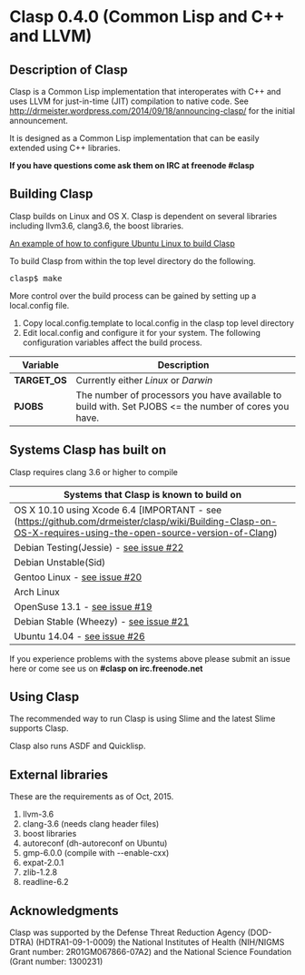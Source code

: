 Clasp 0.4.0 (Common Lisp and C++ and LLVM)
===============

## Description of Clasp

Clasp is a Common Lisp implementation that interoperates with C++ and uses LLVM for just-in-time (JIT) compilation to native code.
See http://drmeister.wordpress.com/2014/09/18/announcing-clasp/ for the initial announcement.

It is designed as a Common Lisp implementation that can be easily extended using C++ libraries.

**If you have questions come ask them on IRC at freenode #clasp**

## Building Clasp

Clasp builds on Linux and OS X. Clasp is dependent on several libraries including llvm3.6, clang3.6, the boost libraries.

<a href="https://github.com/drmeister/clasp/wiki/Building-Clasp-0.4-on-Ubuntu">An example of how to configure Ubuntu Linux to build Clasp</a>

To build Clasp from within the top level directory do the following.

<pre>
clasp$ make
</pre>

More control over the build process can be gained by setting up a local.config file.

1) Copy local.config.template to local.config in the clasp top level directory
2) Edit local.config and configure it for your system. The following configuration variables affect the build process.

| Variable                                   |   Description                                                           |
| ------------------------------------------ | ----------------------------------------------------------------------- |
| **TARGET_OS**                              | Currently either _Linux_ or _Darwin_                                    |
| **PJOBS**                                  | The number of processors you have available to build with. Set PJOBS <= the number of cores you have.  |

## Systems Clasp has built on

Clasp requires clang 3.6 or higher to compile

|  Systems that Clasp is known to build on  |
| ----------------------------------------- |
| OS X 10.10 using Xcode 6.4  [IMPORTANT - see (https://github.com/drmeister/clasp/wiki/Building-Clasp-on-OS-X-requires-using-the-open-source-version-of-Clang)          |
|  Debian Testing(Jessie) - [see issue #22](https://github.com/drmeister/clasp/issues/22)   |
|  Debian Unstable(Sid)                     |
|  Gentoo Linux - [see issue #20](https://github.com/drmeister/clasp/issues/20)             |
|  Arch Linux                               |
|  OpenSuse 13.1 - [see issue #19](https://github.com/drmeister/clasp/issues/19)            |
|  Debian Stable (Wheezy) - [see issue #21](https://github.com/drmeister/clasp/issues/21)   |
|  Ubuntu 14.04 - [see issue #26](https://github.com/drmeister/clasp/issues/26)             |

If you experience problems with the systems above please submit an issue here or come see us on **#clasp on irc.freenode.net**

## Using Clasp

The recommended way to run Clasp is using Slime and the latest Slime supports Clasp.

Clasp also runs ASDF and Quicklisp.

## External libraries

These are the requirements as of Oct, 2015.

1. llvm-3.6
1. clang-3.6 (needs clang header files)
1. boost libraries
2. autoreconf  (dh-autoreconf on Ubuntu)
1. gmp-6.0.0 (compile with --enable-cxx)
1. expat-2.0.1
1. zlib-1.2.8
1. readline-6.2

## Acknowledgments

Clasp was supported by the Defense Threat Reduction Agency (DOD-DTRA) (HDTRA1-09-1-0009) the National Institutes of Health (NIH/NIGMS Grant number: 2R01GM067866-07A2) and the National Science Foundation (Grant number: 1300231)

